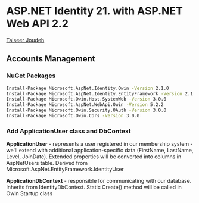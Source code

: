# ASP.NET Identity 21. with ASP.NET Web API 2.2

[Taiseer Joudeh](http://bitoftech.net/2015/01/21/asp-net-identity-2-with-asp-net-web-api-2-accounts-management/)

## Accounts Management

### NuGet Packages

```bash
Install-Package Microsoft.AspNet.Identity.Owin -Version 2.1.0
Install-Package Microsoft.AspNet.Identity.EntityFramework -Version 2.1.0
Install-Package Microsoft.Owin.Host.SystemWeb -Version 3.0.0
Install-Package Microsoft.AspNet.WebApi.Owin -Version 5.2.2
Install-Package Microsoft.Owin.Security.OAuth -Version 3.0.0
Install-Package Microsoft.Owin.Cors -Version 3.0.0
```

### Add ApplicationUser class and DbContext

**ApplicationUser** - represents a user registered in our membership system - we'll extend with additional application-specific data (FirstName, LastName, Level, JoinDate). Extended properties will be converted into columns in AspNetUsers table. Derived from Microsoft.AspNet.EntityFramework.IdentityUser

**ApplicationDbContext** - responsible for communicating with our database. Inherits from IdentityDbContext. Static Create() method will be called in Owin Startup class